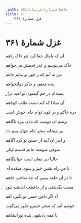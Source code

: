 ```yaml
---
_path: حافظ-شیرازی/غزلیات/361
title: >-
    غزل شمارهٔ ۳۶۱
---
```

# غزل شمارهٔ ۳۶۱

<div class="b" id="bn1"><div class="m1"><p>آن که پامال جفا کرد چو خاک راهم</p></div>
<div class="m2"><p>خاک می‌بوسم و عذر قدمش می‌خواهم</p></div></div>
<div class="b" id="bn2"><div class="m1"><p>من نه آنم که ز جور تو بنالم حاشا</p></div>
<div class="m2"><p>بنده معتقد و چاکر دولتخواهم</p></div></div>
<div class="b" id="bn3"><div class="m1"><p>بسته‌ام در خم گیسوی تو امید دراز</p></div>
<div class="m2"><p>آن مبادا که کند دست طلب کوتاهم</p></div></div>
<div class="b" id="bn4"><div class="m1"><p>ذره خاکم و در کوی توام جای خوش است</p></div>
<div class="m2"><p>ترسم ای دوست که بادی ببرد ناگاهم</p></div></div>
<div class="b" id="bn5"><div class="m1"><p>پیر میخانه سحر جام جهان بینم داد</p></div>
<div class="m2"><p>و اندر آن آینه از حسن تو کرد آگاهم</p></div></div>
<div class="b" id="bn6"><div class="m1"><p>صوفی صومعه عالم قدسم لیکن</p></div>
<div class="m2"><p>حالیا دیر مغان است حوالتگاهم</p></div></div>
<div class="b" id="bn7"><div class="m1"><p>با من راه نشین خیز و سوی میکده آی</p></div>
<div class="m2"><p>تا در آن حلقه ببینی که چه صاحب جاهم</p></div></div>
<div class="b" id="bn8"><div class="m1"><p>مست بگذشتی و از حافظت اندیشه نبود</p></div>
<div class="m2"><p>آه اگر دامن حسن تو بگیرد آهم</p></div></div>
<div class="b" id="bn9"><div class="m1"><p>خوشم آمد که سحر خسرو خاور می‌گفت</p></div>
<div class="m2"><p>با همه پادشهی بنده تورانشاهم</p></div></div>
